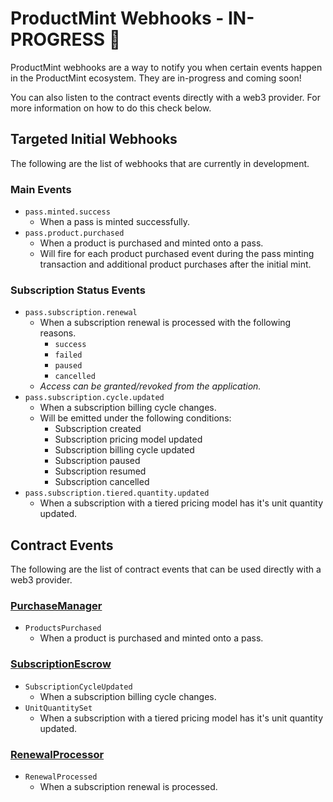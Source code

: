 # ProductMint Webhooks - IN-PROGRESS 🚀

ProductMint webhooks are a way to notify you when certain events happen in the ProductMint ecosystem. They are in-progress and coming soon!

You can also listen to the contract events directly with a web3 provider. For more information on how to do this check below.

## Targeted Initial Webhooks

The following are the list of webhooks that are currently in development.

### Main Events

- `pass.minted.success`
    - When a pass is minted successfully.
- `pass.product.purchased`
    - When a product is purchased and minted onto a pass.
    - Will fire for each product purchased event during the pass minting transaction and additional product purchases after the initial mint.

### Subscription Status Events

- `pass.subscription.renewal`
    - When a subscription renewal is processed with the following reasons. 
        - `success`
        - `failed`
        - `paused`
        - `cancelled`
    - _Access can be granted/revoked from the application._
- `pass.subscription.cycle.updated`
    - When a subscription billing cycle changes.
    - Will be emitted under the following conditions:
        - Subscription created
        - Subscription pricing model updated
        - Subscription billing cycle updated
        - Subscription paused
        - Subscription resumed
        - Subscription cancelled
- `pass.subscription.tiered.quantity.updated`
    - When a subscription with a tiered pricing model has it's unit quantity updated.

## Contract Events

The following are the list of contract events that can be used directly with a web3 provider.

### [PurchaseManager](../packages/contracts/contracts/manager/PurchaseManager.sol)

- `ProductsPurchased`
    - When a product is purchased and minted onto a pass.

### [SubscriptionEscrow](../packages/contracts/contracts/escrow/SubscriptionEscrow.sol)

- `SubscriptionCycleUpdated`
    - When a subscription billing cycle changes.
- `UnitQuantitySet`
    - When a subscription with a tiered pricing model has it's unit quantity updated.

### [RenewalProcessor](../packages/contracts/contracts/renewal/RenewalProcessor.sol)

- `RenewalProcessed`
    - When a subscription renewal is processed.
